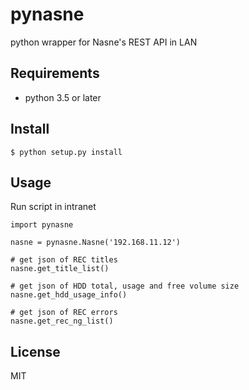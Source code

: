 # pynasne
python wrapper for Nasne's REST API in LAN

## Requirements
* python 3.5 or later

## Install
```
$ python setup.py install
```

## Usage
Run script in intranet
```
import pynasne

nasne = pynasne.Nasne('192.168.11.12')

# get json of REC titles
nasne.get_title_list()

# get json of HDD total, usage and free volume size
nasne.get_hdd_usage_info()

# get json of REC errors
nasne.get_rec_ng_list()
```

## License
MIT
